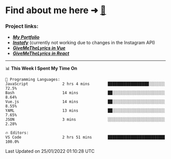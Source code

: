 # Find about me here ➜ [🧑](https://pauabella.dev)

### Project links:
- ***[My Portfolio](https://pauabella.dev)***
- ***[Instafy](https://instafy.me)*** (currently not working due to changes in the Instagram API)
- ***[GiveMeTheLyrics in Vue](https://lyrics.pauabella.dev)***
- ***[GiveMeTheLyrics in React](https://pauabella.dev/GiveMeTheLyrics)***

---
<!--START_SECTION:waka-->
📊 **This Week I Spent My Time On** 

```text
💬 Programming Languages: 
JavaScript               2 hrs 4 mins        ██████████████████░░░░░░░   72.5% 
Bash                     14 mins             ██░░░░░░░░░░░░░░░░░░░░░░░   8.64% 
Vue.js                   14 mins             ██░░░░░░░░░░░░░░░░░░░░░░░   8.55% 
YAML                     13 mins             ██░░░░░░░░░░░░░░░░░░░░░░░   7.65% 
JSON                     3 mins              ░░░░░░░░░░░░░░░░░░░░░░░░░   2.28%

🔥 Editors: 
VS Code                  2 hrs 51 mins       █████████████████████████   100.0%

```


 Last Updated on 25/01/2022 01:10:28 UTC
<!--END_SECTION:waka-->
